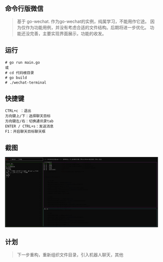 ## 命令行版微信
> 基于 go-wechat. 作为go-wechat的实例，纯属学习，不能用作它途。
> 因为仅作为功能用例，并没有考虑合适的文件结构。后期将进一步优化。
> 功能还没完善，主要实现界面展示，功能的收发。

## 运行
```
# go run main.go
或
# cd 代码根目录
# go build
# ./wechat-terminal
```

## 快捷键
```
CTRL+c ：退出
方向键上/下：选择聊天目标
方向键左/右：切换通讯录tab
ENTER / CTRL+s：发送消息
F1：开启聊天目标聊天框
```

## 截图
![avatar](image/screen_shot.jpg)

## 计划
> 下一步重构，重新组织文件目录，引入机器人聊天，其他